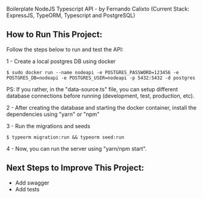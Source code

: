 Boilerplate NodeJS Typescript API - by Fernando Calixto
(Current Stack: ExpressJS, TypeORM, Typescript and PostgreSQL)

## How to Run This Project:
Follow the steps below to run and test the API:

1 - Create a local postgres DB using docker

```
$ sudo docker run --name nodeapi -e POSTGRES_PASSWORD=123456 -e POSTGRES_DB=nodeapi -e POSTGRES_USER=nodeapi -p 5432:5432 -d postgres
```

PS: If you rather, in the "data-source.ts" file, you can setup different database connections before running (development, test, production, etc).

2 - After creating the database and starting the docker container, install the dependencies using "yarn" or "npm"

3 - Run the migrations and seeds

```
$ typeorm migration:run && typeorm seed:run
```

4 - Now, you can run the server using "yarn/npm start".

## Next Steps to Improve This Project:
- Add swagger
- Add tests